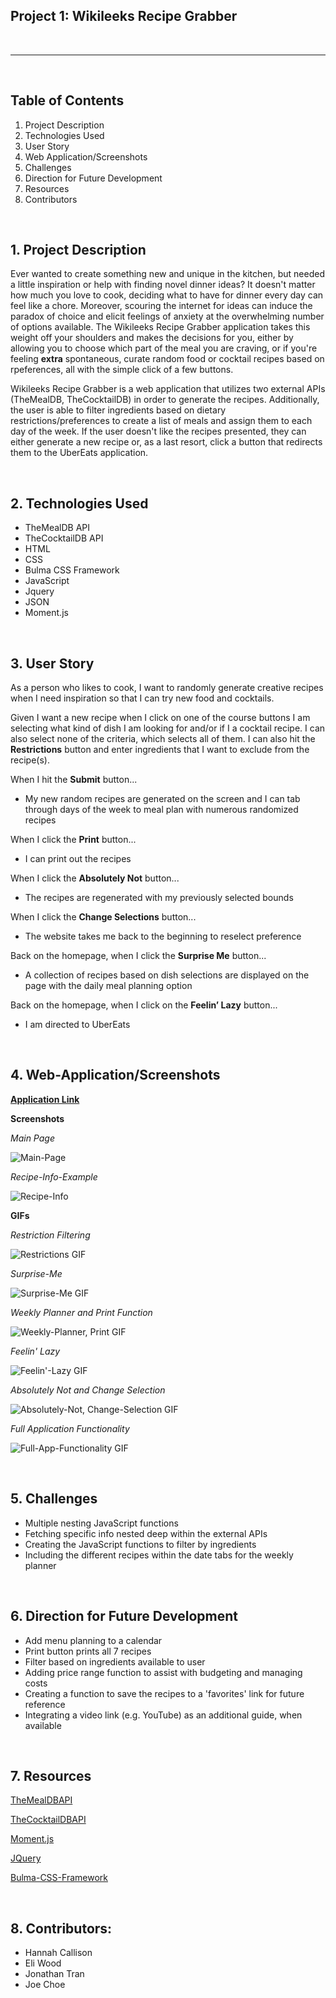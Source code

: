 ## Project 1: Wikileeks Recipe Grabber

<p>&nbsp;</p>

---

<p>&nbsp;</p>

## **Table of Contents**

1. Project Description
2. Technologies Used
3. User Story
4. Web Application/Screenshots
5. Challenges
6. Direction for Future Development
7. Resources
8. Contributors

<p>&nbsp;</p>


## 1. **Project Description**

Ever wanted to create something new and unique in the kitchen, but needed a little inspiration or help with finding novel dinner ideas? It doesn't matter how much you love to cook, deciding what to have for dinner every day can feel like a chore. Moreover, scouring the internet for ideas can induce the paradox of choice and elicit feelings of anxiety at the overwhelming number of options available. The Wikileeks Recipe Grabber application takes this weight off your shoulders and makes the decisions for you, either by allowing you to choose which part of the meal you are craving, or if you're feeling **extra** spontaneous, curate random food or cocktail recipes based on rpeferences, all with the simple click of a few buttons.

Wikileeks Recipe Grabber is a web application that utilizes two external APIs (TheMealDB, TheCocktailDB) in order to generate the recipes. Additionally, the user is able to filter ingredients based on dietary restrictions/preferences to create a list of meals and assign them to each day of the week. If the user doesn't like the recipes presented, they can either generate a new recipe or, as a last resort, click a button that redirects them to the UberEats application.

<p>&nbsp;</p>

## 2. **Technologies Used**

* TheMealDB API
* TheCocktailDB API
* HTML
* CSS
* Bulma CSS Framework
* JavaScript
* Jquery
* JSON
* Moment.js
  
<p>&nbsp;</p>

## 3. **User Story**

As a person who likes to cook, I want to randomly generate creative recipes when I need inspiration so that I can try new food and cocktails.

Given I want a new recipe when I click on one of the course buttons I am selecting what kind of dish I am looking for and/or if I a cocktail recipe. I can also select none of the criteria, which selects all of them. I can also hit the **Restrictions** button and enter ingredients that I want to exclude from the recipe(s).

When I hit the **Submit** button...
* My new random recipes are generated on the screen and I can tab through days of the week to meal plan with numerous randomized recipes

When I click the **Print** button...
* I can print out the recipes

When I click the **Absolutely Not** button...
* The recipes are regenerated with my previously selected bounds
  
When I click the **Change Selections** button...
* The website takes me back to the beginning to reselect preference

Back on the homepage, when I click the **Surprise Me** button...
* A collection of recipes based on dish selections are displayed on the page with the daily meal planning option

Back on the homepage, when I click on the **Feelin’ Lazy** button...
* I am directed to UberEats

<p>&nbsp;</p>

## 4. **Web-Application/Screenshots**

**[Application Link](https://hannahcallison.github.io/project-1-official/)**

**Screenshots**

_Main Page_

![Main-Page](./assets/images/Main%20Page%20Screenshot.JPG)

_Recipe-Info-Example_

![Recipe-Info](./assets/images/Recipe%20Example%20Screenshot.JPG)

**GIFs**

_Restriction Filtering_

![Restrictions GIF](./assets/images/Restrictions%20GIF.gif)

_Surprise-Me_

![Surprise-Me GIF](./assets/images/Surprise%20Me%20GIF.gif)

_Weekly Planner and Print Function_

![Weekly-Planner, Print GIF](./assets/images/Meal%20Planner%20+%20Print%20GIF.gif)

_Feelin' Lazy_

![Feelin'-Lazy GIF](./assets/images/Feelin'%20Lazy%20GIF.gif)

_Absolutely Not and Change Selection_

![Absolutely-Not, Change-Selection GIF](./assets/images/Absolutely%20Not%20+%20Change%20Selection%20GIF.gif)

_Full Application Functionality_

![Full-App-Functionality GIF](./assets/images/Full%20Functionality%20GIF.gif)


<p>&nbsp;</p>

## 5. **Challenges**

- Multiple nesting JavaScript functions
- Fetching specific info nested deep within the external APIs
- Creating the JavaScript functions to filter by ingredients
- Including the different recipes within the date tabs for the weekly planner

<p>&nbsp;</p>

## 6. **Direction for Future Development**

- Add menu planning to a calendar
- Print button prints all 7 recipes
- Filter based on ingredients available to user
- Adding price range function to assist with budgeting and managing costs
- Creating a function to save the recipes to a 'favorites' link for future reference
- Integrating a video link (e.g. YouTube) as an additional guide, when available

<p>&nbsp;</p>

## 7. **Resources**

[TheMealDBAPI](https://www.themealdb.com/api.php)

[TheCocktailDBAPI](https://www.thecocktaildb.com/api.php)

[Moment.js](https://www.momentjs.com)

[JQuery](https://cdnjs.cloudflare.com/ajax/libs/jquery/3.6.0/jquery.min.js)

[Bulma-CSS-Framework](https://www.bulma.io)

<p>&nbsp;</p>

## 8. Contributors:

* Hannah Callison
* Eli Wood
* Jonathan Tran
* Joe Choe
